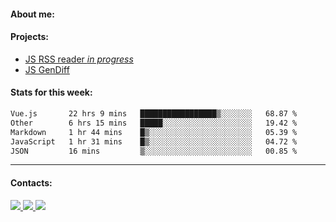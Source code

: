 #### About me:

#### Projects:
- [JS RSS reader *in progress*](https://github.com/GKoil/frontend-project-lvl3)
- [JS GenDiff](https://github.com/GKoil/GenDiff)

#### Stats for this week:
<!--START_SECTION:waka-->

```txt
Vue.js       22 hrs 9 mins   █████████████████▒░░░░░░░   68.87 %
Other        6 hrs 15 mins   █████░░░░░░░░░░░░░░░░░░░░   19.42 %
Markdown     1 hr 44 mins    █▒░░░░░░░░░░░░░░░░░░░░░░░   05.39 %
JavaScript   1 hr 31 mins    █▒░░░░░░░░░░░░░░░░░░░░░░░   04.72 %
JSON         16 mins         ▒░░░░░░░░░░░░░░░░░░░░░░░░   00.85 %
```

<!--END_SECTION:waka-->
---
#### Contacts:

<a target='_blank' title='LinkedIn' href="https://www.linkedin.com/in/gkoil/">
  <img src="https://img.shields.io/badge/LinkedIn-0077B5?style=for-the-badge&logo=linkedin&logoColor=white" />
</a>
<a target='_blank' title='Telegram' href="https://t.me/gkoil">
  <img src="https://img.shields.io/badge/Telegram-2CA5E0?style=for-the-badge&logo=telegram&logoColor=white" />
</a>
<a target='_blank' title='Gmail' href="mailto: gk.grigorev@gmail.com">
  <img src="https://img.shields.io/badge/Gmail-D14836?style=for-the-badge&logo=gmail&logoColor=white" />
</a>

